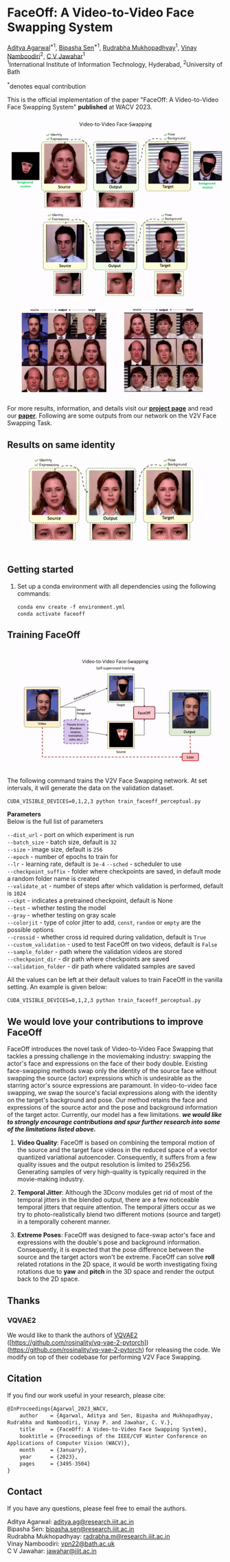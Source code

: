 # FaceOff: A Video-to-Video Face Swapping System

[Aditya Agarwal](http://skymanaditya1.github.io/)<sup>\*1</sup>,
[Bipasha Sen](https://bipashasen.github.io/)<sup>\*1</sup>,
[Rudrabha Mukhopadhyay](https://rudrabha.github.io/)<sup>1</sup>,
[Vinay Namboodiri](https://vinaypn.github.io/)<sup>2</sup>,
[C V Jawahar](https://faculty.iiit.ac.in/~jawahar/)<sup>1</sup><br>
<sup>1</sup>International Institute of Information Technology, Hyderabad, <sup>2</sup>University of Bath

<sup>\*</sup>denotes equal contribution

This is the official implementation of the paper "FaceOff: A Video-to-Video Face Swapping System" **published** at WACV 2023.

<img src="./results/v2v_faceswapping_looped2.gif">
<img src="./results/v2v_results3.gif">
<img src="./results/v2v_more_result.gif">

For more results, information, and details visit our [**project page**](http://cvit.iiit.ac.in/research/projects/cvit-projects/faceoff) and read our [**paper**](https://openaccess.thecvf.com/content/WACV2023/papers/Agarwal_FaceOff_A_Video-to-Video_Face_Swapping_System_WACV_2023_paper.pdf). Following are some outputs from our network on the V2V Face Swapping Task.


## Results on same identity
<img src="./results/v2v_same_identity2.gif">

<!-- ## Comparisons 

We compare our method against two SOTA face-swapping systems, FSGAN and Motion Co-Seg

<img src="./results/v2v_comparisons1.gif">
<img src="./results/v2v_comparisons31.gif"> -->

## Getting started

1. Set up a conda environment with all dependencies using the following commands:

    ```
    conda env create -f environment.yml
    conda activate faceoff
    ```

## Training FaceOff

<img src="./results/training_pipeline.gif">

The following command trains the V2V Face Swapping network. At set intervals, it will generate the data on the validation dataset.

```
CUDA_VISIBLE_DEVICES=0,1,2,3 python train_faceoff_perceptual.py
```
**Parameters**<br>
Below is the full list of parameters

```--dist_url``` - port on which experiment is run <br>
```--batch_size``` - batch size, default is ```32``` <br>
```--size``` - image size, default is ```256``` <br>
```--epoch``` - number of epochs to train for <br>
```--lr``` - learning rate, default is ```3e-4```
```--sched``` - scheduler to use <br>
```--checkpoint_suffix``` - folder where checkpoints are saved, in default mode a random folder name is created <br>
```--validate_at``` - number of steps after which validation is performed, default is ```1024``` <br>
```--ckpt``` - indicates a pretrained checkpoint, default is None <br>
```--test``` - whether testing the model <br>
```--gray``` - whether testing on gray scale <br>
```--colorjit``` - type of color jitter to add, ```const```, ```random``` or ```empty``` are the possible options <br>
```--crossid``` - whether cross id required during validation, default is ```True``` <br>
```--custom_validation``` - used to test FaceOff on two videos, default is ```False``` <br>
```--sample_folder``` - path where the validation videos are stored <br>
```--checkpoint_dir``` - dir path where checkpoints are saved <br>
```--validation_folder``` - dir path where validated samples are saved <br>

All the values can be left at their default values to train FaceOff in the vanilla setting. An example is given below: 

```
CUDA_VISIBLE_DEVICES=0,1,2,3 python train_faceoff_perceptual.py
```

## We would love your contributions to improve FaceOff

FaceOff introduces the novel task of Video-to-Video Face Swapping that tackles a pressing challenge in the moviemaking industry: swapping the actor's face and expressions on the face of their body double. Existing face-swapping methods swap only the identity of the source face without swapping the source (actor) expressions which is undesirable as the starring actor's source expressions are paramount. In video-to-video face swapping, we swap the source's facial expressions along with the identity on the target's background and pose. Our method retains the face and expressions of the source actor and the pose and background information of the target actor. Currently, our model has a few limitations. ***we would like to strongly encourage contributions and spur further research into some of the limitations listed above.***

1. **Video Quality**: FaceOff is based on combining the temporal motion of the source and the target face videos in the reduced space of a vector quantized variational autoencoder. Consequently, it suffers from a few quality issues and the output resolution is limited to 256x256. Generating samples of very high-quality is typically required in the movie-making industry. 

2. **Temporal Jitter**: Although the 3Dconv modules get rid of most of the temporal jitters in the blended output, there are a few noticeable temporal jitters that require attention. The temporal jitters occur as we try to photo-realistically blend two different motions (source and target) in a temporally coherent manner. 

3. **Extreme Poses**: FaceOff was designed to face-swap actor's face and expressions with the double's pose and background information. Consequently, it is expected that the pose difference between the source and the target actors won't be extreme. FaceOff can solve **roll** related rotations in the 2D space, it would be worth investigating fixing rotations due to **yaw** and **pitch** in the 3D space and render the output back to the 2D space. 


## Thanks

### VQVAE2

We would like to thank the authors of [VQVAE2](https://arxiv.org/pdf/1906.00446.pdf) ([https://github.com/rosinality/vq-vae-2-pytorch])(https://github.com/rosinality/vq-vae-2-pytorch) for releasing the code. We modify on top of their codebase for performing V2V Face Swapping. 

## Citation
If you find our work useful in your research, please cite:
```
@InProceedings{Agarwal_2023_WACV,
    author    = {Agarwal, Aditya and Sen, Bipasha and Mukhopadhyay, Rudrabha and Namboodiri, Vinay P. and Jawahar, C. V.},
    title     = {FaceOff: A Video-to-Video Face Swapping System},
    booktitle = {Proceedings of the IEEE/CVF Winter Conference on Applications of Computer Vision (WACV)},
    month     = {January},
    year      = {2023},
    pages     = {3495-3504}
}
```

## Contact
If you have any questions, please feel free to email the authors.

Aditya Agarwal: aditya.ag@research.iiit.ac.in <br>
Bipasha Sen: bipasha.sen@research.iiit.ac.in <br>
Rudrabha Mukhopadhyay: radrabha.m@research.iiit.ac.in <br>
Vinay Namboodiri: vpn22@bath.ac.uk <br>
C V Jawahar: jawahar@iiit.ac.in <br>